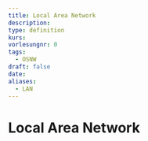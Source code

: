 ```yaml
---
title: Local Area Network
description: 
type: definition
kurs: 
vorlesungnr: 0
tags:
  - OSNW
draft: false
date: 
aliases:
  - LAN
---
```

# Local Area Network
